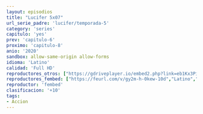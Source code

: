 ```yaml
---
layout: episodios
title: "Lucifer 5x07"
url_serie_padre: 'lucifer/temporada-5'
category: 'series'
capitulo: 'yes'
prev: 'capitulo-6'
proximo: 'capitulo-8'
anio: '2020'
sandbox: allow-same-origin allow-forms
idioma: 'Latino'
calidad: 'Full HD'
reproductores_otros: ["https://gdriveplayer.io/embed2.php?link=eb1Kx3PiZNNNLseGN4BJnwPKzeN8OXCdJt6eqLO25w7pPGlPNP0taD4XZiKXM6MsQgVoJuz%252B4Sow%252B20277BZUgB%252B23oPAaz7CRMZ%252FQCVWpiYwRtuzgaJL9XuyW%252BJzjObhMsL4tLR7pxqkFEMS0Yi6TCXo%252BtZ0MaIV2RlvFrsj8dihhSVCHsozu%252BIeOYsuaLFjwHZmnA%252BDAVImuZHI%252F4467","Latino","https://gdriveplayer.io/embed2.php?link=VPiReG%252FGdA32TIUSIblUtg62PiKh1LmNBpHQyaW6IJNo029t1EHkky5sOkPRgkHKqE1czDLRZmzPG%252BqPdfzVY8Zqy%252BANlSeiKb%252BhrYuC6En5Rlj%252FihYGxoZjZQrQ%252FJdxUViQS8CSOPj4m9SS9oxwHzhsxvJElEFwcyunlpv1i%252FEe28uXHXNSw%252FjU%252FuHNj%252Fj%252BLdh4KpSkZOhfhH3jUiGiwj","Latino","https://gounlimited.to/embed-o6idzvq48996.html","Latino"]
reproductores_fembed: ["https://feurl.com/v/gy2m-h-0kew-10d","Latino","https://feurl.com/v/lne0ptn5-0wgwwe","Latino","https://feurl.com/v/qyx65ie4qj2p07x","Latino"]
reproductor: 'fembed'
clasificacion: '+10'
tags:
- Accion
---
```













